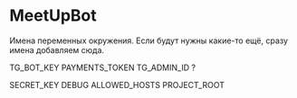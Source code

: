 # MeetUpBot
Имена переменных окружения. Если будут нужны какие-то ещё, сразу имена добавляем сюда.

TG_BOT_KEY
PAYMENTS_TOKEN
TG_ADMIN_ID ?

SECRET_KEY
DEBUG
ALLOWED_HOSTS
PROJECT_ROOT
